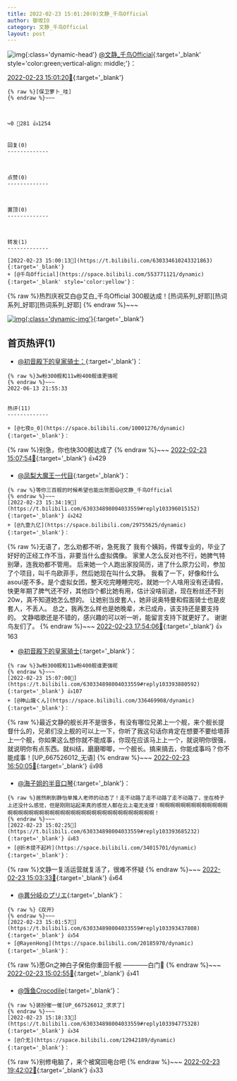 ```yaml
---
title: 2022-02-23 15:01:20(0)文静_千鸟Official
author: 御坂IO
category: 文静_千鸟Official
layout: post
---
```


![img](/images/ac7482ed1b9a7f203dc68c0c4a77c488a27b108a.jpg){:class='dynamic-head'}
[@文静_千鸟Official](https://space.bilibili.com/667526012/dynamic){:target='_blank' style='color:green;vertical-align: middle;'}：

[2022-02-23 15:01:20🔗](https://t.bilibili.com/630334898004033559){:target='_blank'}

~~~
{% raw %}[保卫萝卜_哇]
{% endraw %}~~~



↪️0 💬281 👍1254


回复(0)
-------------



点赞(0)
-------------



置顶(0)
-------------



转发(1)
-------------

[2022-02-23 15:00:13🔗](https://t.bilibili.com/630334610243321863){:target='_blank'}
+ [@千鸟Official](https://space.bilibili.com/553771121/dynamic){:target='_blank' style='color:yellow'}：
~~~
{% raw %}热烈庆祝艾白@艾白_千鸟Official 300舰达成！[热词系列_好耶][热词系列_好耶][热词系列_好耶]
{% endraw %}~~~


[![img](/images/ea7718dcb9e6c804f886da31c10a6234b326388c.jpg){:class='dynamic-img'}](/images/ea7718dcb9e6c804f886da31c10a6234b326388c.jpg){:target='_blank'}




首页热评(1)
-------------

+ [@初音殿下的皇家骑士：](https://space.bilibili.com/8126805/dynamic){:target='_blank'}：
~~~
{% raw %}3w粉300舰和11w粉400舰谁更强呢
{% endraw %}~~~
2022-06-13 21:55:33


热评(11)
-------------

+ [@七夜o_0](https://space.bilibili.com/10001276/dynamic){:target='_blank'}：
~~~
{% raw %}别急，你也快300舰达成了
{% endraw %}~~~
[2022-02-23 15:07:54🔗](https://t.bilibili.com/630334898004033559#reply103393978512){:target='_blank'} 👍429
+ [@凤梨大魔王一代目](https://space.bilibili.com/3096566/dynamic){:target='_blank'}：
~~~
{% raw %}等你三百舰的时候希望也能出贺图😄@文静_千鸟Official
{% endraw %}~~~
[2022-02-23 15:34:19🔗](https://t.bilibili.com/630334898004033559#reply103396015152){:target='_blank'} 👍242
+ [@九壹九亿](https://space.bilibili.com/29755625/dynamic){:target='_blank'}：
~~~
{% raw %}无语了，怎么劝都不听，急死我了
我有个姨妈，传媒专业的，毕业了好好的正经工作不当，非要当什么虚拟偶像。
家里人怎么反对也不行，她脾气特别犟，连我劝都不管用。
后来她一个人跑出家投简历，进了什么原力公司，参加了个项目，叫千鸟欧菲手，然后她现在叫什么文静。
我看了一下，好像和什么asoul差不多。是个虚拟女团，整天吃完睡睡完吃，就她一个人啥用没有还请假，快更年期了脾气还不好，其他四个都比她有用，估计没啥前途，现在粉丝还不到20w，真不知道她怎么想的。
让她别当皮套人，她非说奥特曼和假面骑士也是皮套人，不丢人。
总之，我再怎么样也是她晚辈，木已成舟，该支持还是要支持的。
文静唱歌还是不错的，感兴趣的可以听一听，能留言支持下就更好了。
谢谢鸟友们了。
{% endraw %}~~~
[2022-02-23 17:54:06🔗](https://t.bilibili.com/630334898004033559#reply103407968544){:target='_blank'} 👍163
+ [@初音殿下的皇家骑士](https://space.bilibili.com/8126805/dynamic){:target='_blank'}：
~~~
{% raw %}3w粉300舰和11w粉400舰谁更强呢
{% endraw %}~~~
[2022-02-23 15:07:00🔗](https://t.bilibili.com/630334898004033559#reply103393880592){:target='_blank'} 👍107
+ [@神山識くん](https://space.bilibili.com/336469908/dynamic){:target='_blank'}：
~~~
{% raw %}最近文静的舰长并不是很多，有没有哪位兄弟上一个舰，来个舰长提督什么的，兄弟们没上舰的可以上一下，你听了我这句话你肯定在想要不要给塔菲上一个舰，你如果这么想你就不能成事，你现在应该马上上一个，就说明你很强，就说明你有点东西。就纠结，磨磨唧唧，一个舰长。搞来搞去，你能成事吗？你不能成事！[UP_667526012_无语]
{% endraw %}~~~
[2022-02-23 16:50:05🔗](https://t.bilibili.com/630334898004033559#reply103402018816){:target='_blank'} 👍98
+ [@海子姐的半音口琴](https://space.bilibili.com/3155520/dynamic){:target='_blank'}：
~~~
{% raw %}居然刷到静怡单推人老师的动态了！走不动路了走不动路了走不动路了，坐在椅子上还没什么感觉，但是刚刚站起来真的感觉人都在云上毫无支撑！啊啊啊啊啊啊啊啊啊啊啊啊啊啊啊啊啊啊啊啊啊啊啊啊啊啊啊啊啊啊啊啊啊啊啊啊啊啊啊啊啊！
{% endraw %}~~~
[2022-02-23 15:02:25🔗](https://t.bilibili.com/630334898004033559#reply103393685232){:target='_blank'} 👍83
+ [@折木提不起衿](https://space.bilibili.com/34015701/dynamic){:target='_blank'}：
~~~
{% raw %}文静一复活运营就复活了，很难不怀疑
{% endraw %}~~~
[2022-02-23 15:03:33🔗](https://t.bilibili.com/630334898004033559#reply103393713008){:target='_blank'} 👍64
+ [@異分岐のプリエ](https://space.bilibili.com/1056997306/dynamic){:target='_blank'}：
~~~
{% raw %}《双开》
{% endraw %}~~~
[2022-02-23 15:01:57🔗](https://t.bilibili.com/630334898004033559#reply103393437808){:target='_blank'} 👍54
+ [@RayenHong](https://space.bilibili.com/20185970/dynamic){:target='_blank'}：
~~~
{% raw %}愿Gn之神白子保佑你重回千舰
                           ————白门🙏
{% endraw %}~~~
[2022-02-23 15:02:55🔗](https://t.bilibili.com/630334898004033559#reply103393697120){:target='_blank'} 👍41
+ [@饿鱼Crocodile](https://space.bilibili.com/84056291/dynamic){:target='_blank'}：
~~~
{% raw %}装扮催一催[UP_667526012_求求了]
{% endraw %}~~~
[2022-02-23 15:18:33🔗](https://t.bilibili.com/630334898004033559#reply103394775328){:target='_blank'} 👍34
+ [@介无](https://space.bilibili.com/12942189/dynamic){:target='_blank'}：
~~~
{% raw %}别修电脑了，来个被窝回电台吧
{% endraw %}~~~
[2022-02-23 19:42:02🔗](https://t.bilibili.com/630334898004033559#reply103420021856){:target='_blank'} 👍33



